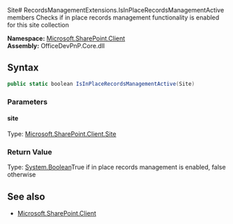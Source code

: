 Site# RecordsManagementExtensions.IsInPlaceRecordsManagementActive members
Checks if in place records management functionality is enabled for this site collection  

**Namespace:** [Microsoft.SharePoint.Client](Microsoft.SharePoint.Client.md)  
**Assembly:** OfficeDevPnP.Core.dll  
## Syntax
```C#
public static boolean IsInPlaceRecordsManagementActive(Site)
```
### Parameters
#### site
Type: [Microsoft.SharePoint.Client.Site](Microsoft.SharePoint.Client.Site.md) 
#### 
### Return Value
Type: [System.Boolean](System.Boolean.md)True if in place records management is enabled, false otherwise
## See also
- [Microsoft.SharePoint.Client](Microsoft.SharePoint.Client.md)
